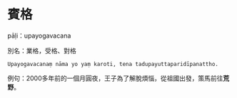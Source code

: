# 賓格
pāḷi：upayogavacana

別名：業格，受格、對格
```
Upayogavacanaṃ nāma yo yaṃ karoti, tena tadupayuttaparidīpanattho.
```
例句：2000多年前的一個月圓夜，王子為了解脫煩惱，從祖國出發，策馬前往**荒野**。